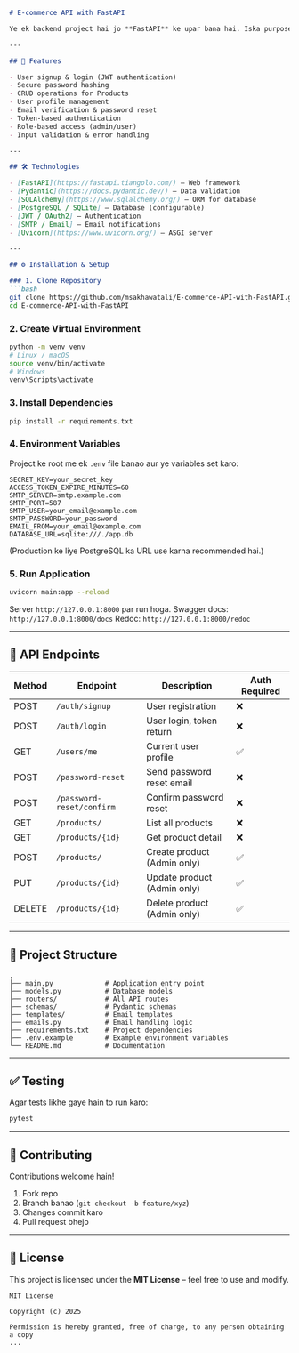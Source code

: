 ````markdown
# E-commerce API with FastAPI

Ye ek backend project hai jo **FastAPI** ke upar bana hai. Iska purpose hai ek simple e-commerce system ke liye API provide karna jisme user authentication, product management, aur email notifications included hain.

---

## 🚀 Features

- User signup & login (JWT authentication)
- Secure password hashing
- CRUD operations for Products
- User profile management
- Email verification & password reset
- Token-based authentication
- Role-based access (admin/user)
- Input validation & error handling

---

## 🛠️ Technologies

- [FastAPI](https://fastapi.tiangolo.com/) – Web framework
- [Pydantic](https://docs.pydantic.dev/) – Data validation
- [SQLAlchemy](https://www.sqlalchemy.org/) – ORM for database
- [PostgreSQL / SQLite] – Database (configurable)
- [JWT / OAuth2] – Authentication
- [SMTP / Email] – Email notifications
- [Uvicorn](https://www.uvicorn.org/) – ASGI server

---

## ⚙️ Installation & Setup

### 1. Clone Repository
```bash
git clone https://github.com/msakhawatali/E-commerce-API-with-FastAPI.git
cd E-commerce-API-with-FastAPI
````

### 2. Create Virtual Environment

```bash
python -m venv venv
# Linux / macOS
source venv/bin/activate
# Windows
venv\Scripts\activate
```

### 3. Install Dependencies

```bash
pip install -r requirements.txt
```

### 4. Environment Variables

Project ke root me ek `.env` file banao aur ye variables set karo:

```env
SECRET_KEY=your_secret_key
ACCESS_TOKEN_EXPIRE_MINUTES=60
SMTP_SERVER=smtp.example.com
SMTP_PORT=587
SMTP_USER=your_email@example.com
SMTP_PASSWORD=your_password
EMAIL_FROM=your_email@example.com
DATABASE_URL=sqlite:///./app.db
```

(Production ke liye PostgreSQL ka URL use karna recommended hai.)

### 5. Run Application

```bash
uvicorn main:app --reload
```

Server `http://127.0.0.1:8000` par run hoga.
Swagger docs: `http://127.0.0.1:8000/docs`
Redoc: `http://127.0.0.1:8000/redoc`

---

## 📌 API Endpoints

| Method | Endpoint                  | Description                 | Auth Required |
| ------ | ------------------------- | --------------------------- | ------------- |
| POST   | `/auth/signup`            | User registration           | ❌             |
| POST   | `/auth/login`             | User login, token return    | ❌             |
| GET    | `/users/me`               | Current user profile        | ✅             |
| POST   | `/password-reset`         | Send password reset email   | ❌             |
| POST   | `/password-reset/confirm` | Confirm password reset      | ❌             |
| GET    | `/products/`              | List all products           | ❌             |
| GET    | `/products/{id}`          | Get product detail          | ❌             |
| POST   | `/products/`              | Create product (Admin only) | ✅             |
| PUT    | `/products/{id}`          | Update product (Admin only) | ✅             |
| DELETE | `/products/{id}`          | Delete product (Admin only) | ✅             |

---

## 📂 Project Structure

```
.
├── main.py             # Application entry point
├── models.py           # Database models
├── routers/            # All API routes
├── schemas/            # Pydantic schemas
├── templates/          # Email templates
├── emails.py           # Email handling logic
├── requirements.txt    # Project dependencies
├── .env.example        # Example environment variables
└── README.md           # Documentation
```

---

## ✅ Testing

Agar tests likhe gaye hain to run karo:

```bash
pytest
```

---

## 🤝 Contributing

Contributions welcome hain!

1. Fork repo
2. Branch banao (`git checkout -b feature/xyz`)
3. Changes commit karo
4. Pull request bhejo

---

## 📄 License

This project is licensed under the **MIT License** – feel free to use and modify.

```
MIT License

Copyright (c) 2025

Permission is hereby granted, free of charge, to any person obtaining a copy
...
```
